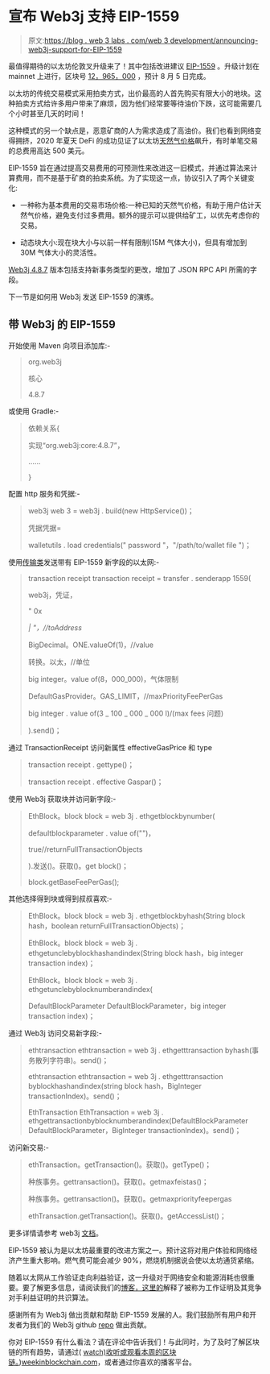# 宣布 Web3j 支持 EIP-1559

> 原文:[https://blog . web 3 labs . com/web 3 development/announcing-web3j-support-for-EIP-1559](https://blog.web3labs.com/web3development/announcing-web3j-support-for-eip-1559)

最值得期待的以太坊伦敦叉升级来了！其中包括改进建议 [EIP-1559](https://github.com/ethereum/EIPs/blob/master/EIPS/eip-1559.md) 。升级计划在 mainnet 上进行，区块号 [12，965，000](https://etherscan.io/block/countdown/12965000) ，预计 8 月 5 日完成。

以太坊的传统交易模式采用拍卖方式，出价最高的人首先购买有限大小的地块。这种拍卖方式给许多用户带来了麻烦，因为他们经常要等待油价下跌，这可能需要几个小时甚至几天的时间！

这种模式的另一个缺点是，恶意矿商的人为需求造成了高油价。我们也看到网络变得拥挤，2020 年夏天 DeFi 的成功见证了以太坊[天然气价格](https://etherscan.io/chart/gasprice)飙升，有时单笔交易的总费用高达 500 美元。

EIP-1559 旨在通过提高交易费用的可预测性来改进这一旧模式，并通过算法来计算费用，而不是基于矿商的拍卖系统。为了实现这一点，协议引入了两个关键变化:

*   一种称为基本费用的交易市场价格:一种已知的天然气价格，有助于用户估计天然气价格，避免支付过多费用。额外的提示可以提供给矿工，以优先考虑你的交易。

*   动态块大小:现在块大小与以前一样有限制(15M 气体大小)，但具有增加到 30M 气体大小的灵活性。

[Web3j 4.8.7](https://github.com/web3j/web3j/releases/tag/v4.8.7) 版本包括支持新事务类型的更改，增加了 JSON RPC API 所需的字段。

下一节是如何用 Web3j 发送 EIP-1559 的演练。

## 带 Web3j 的 EIP-1559

开始使用 Maven 向项目添加库:-

> <groupid>org.web3j</groupid>
> 
> <artifactid>核心</artifactid>
> 
> <version>4.8.7</version>

或使用 Gradle:-

> 依赖关系{
> 
> 实现“org.web3j:core:4.8.7”，
> 
> ……
> 
> }

配置 http 服务和凭据:-

> web3j web 3 = web3j . build(new HttpService())；
> 
> 凭据凭据=
> 
> walletutils . load credentials(" password "，"/path/to/wallet file ")；

使用[传输类](https://github.com/web3j/web3j/blob/master/core/src/main/java/org/web3j/tx/Transfer.java)发送带有 EIP-1559 新字段的以太网:-

> transaction receipt transaction receipt = transfer . senderapp 1559(
> 
> web3j，凭证，
> 
> " 0x
> 
> <address>| <ensname>"，//toAddress</ensname></address>
> 
> BigDecimal。ONE.valueOf(1)，//value
> 
> 转换。以太，//单位
> 
> big integer。value of(8，000_000)，气体限制
> 
> DefaultGasProvider。GAS_LIMIT，//maxPriorityFeePerGas
> 
> big integer . value of(3 _ 100 _ 000 _ 000 l)/(max fees 问题)
> 
> ).send()；

通过 TransactionReceipt 访问新属性 effectiveGasPrice 和 type

> transaction receipt . gettype()；
> 
> transaction receipt . effective Gaspar()；

使用 Web3j 获取块并访问新字段:-

> EthBlock。block block = web 3j . ethgetblockbynumber(
> 
> defaultblockparameter . value of("<block number="">")，</block>
> 
> true//returnFullTransactionObjects
> 
> ).发送()。获取()。get block()；
> 
> block.getBaseFeePerGas();

其他选择得到块或得到叔叔喜欢:-

> EthBlock。block block = web 3j . ethgetblockbyhash(String block hash，boolean returnFullTransactionObjects)；
> 
> EthBlock。block block = web 3j . ethgetunclebyblockhashandindex(String block hash，big integer transaction index)；
> 
> EthBlock。block block = web 3j . ethgetunclebyblocknumberandindex(
> 
> DefaultBlockParameter DefaultBlockParameter，big integer transaction index)；

通过 Web3j 访问交易新字段:-

> ethtransaction ethtransaction = web 3j . ethgetttransaction byhash(事务散列字符串)。send()；
> 
> ethtransaction ethtransaction = web 3j . ethgetttransaction byblockhashandindex(string block hash，BigInteger transactionIndex)。send()；
> 
> EthTransaction EthTransaction = web 3j . ethgettransactionbyblocknumberandindex(DefaultBlockParameter DefaultBlockParameter，BigInteger transactionIndex)。send()；

访问新交易:-

> ethTransaction。getTransaction()。获取()。getType()；
> 
> 种族事务。gettransaction()。获取()。getmaxfeistas()；
> 
> 种族事务。gettransaction()。获取()。getmaxpriorityfeepergas
> 
> ethTransaction.getTransaction()。获取()。getAccessList()；

更多详情请参考 web3j [文档](http://docs.web3j.io/)。

EIP-1559 被认为是以太坊最重要的改进方案之一。预计这将对用户体验和网络经济产生重大影响。燃气费可能会减少 90%，燃烧机制据说会使以太坊通货紧缩。

随着以太网从工作验证走向利益验证，这一升级对于网络安全和能源消耗也很重要。要了解更多信息，请阅读我们的[博客，这里的](/blockchain-myths-energy-consumption)解释了被称为工作证明及其竞争对手利益证明的共识算法。

感谢所有为 Web3j 做出贡献和帮助 EIP-1559 发展的人。我们鼓励所有用户和开发者为我们的 Web3j github [repo](https://github.com/web3j/web3j) 做出贡献。

你对 EIP-1559 有什么看法？请在评论中告诉我们！与此同时，为了及时了解区块链的所有趋势，请通过( [watch)收听或观看本周的区块链。](https://www.youtube.com/playlist?list=PLqTg_CuyCcDgeuG5NNXivJdg80nxqyb1f))[weekinblockchain.com](https://www.weekinblockchain.com/)，或者通过你喜欢的播客平台。